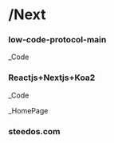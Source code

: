 # /Next

### low-code-protocol-main

 _Code 

### Reactjs+Nextjs+Koa2

_Code    

_HomePage

### steedos.com
